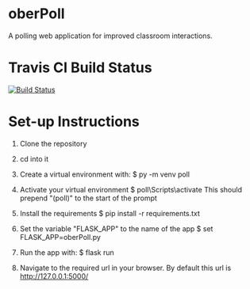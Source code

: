 # oberPoll

A polling web application for improved classroom interactions.


# Travis CI Build Status

[![Build Status](https://travis-ci.com/akshatphumbhra/oberPoll.svg?branch=master)](https://travis-ci.com/akshatphumbhra/oberPoll)

# Set-up Instructions

1) Clone the repository
2) cd into it
3) Create a virtual environment with:
          $ py -m venv poll

4) Activate your virtual environment
          $ poll\Scripts\activate
  This should prepend "(poll)" to the start of the prompt

5) Install the requirements
          $ pip install -r requirements.txt

6) Set the variable "FLASK_APP" to the name of the app
          $ set FLASK_APP=oberPoll.py

7) Run the app with:
          $ flask run

8) Navigate to the required url in your browser. By default this url is http://127.0.0.1:5000/
